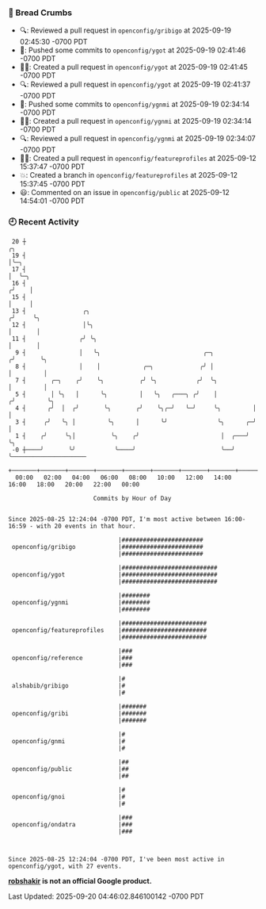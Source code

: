 ### 🍞 Bread Crumbs

 * 🔍: Reviewed a pull request in  `openconfig/gribigo` at 2025-09-19 02:45:30 -0700 PDT
 * 🚢: Pushed some commits to `openconfig/ygot` at 2025-09-19 02:41:46 -0700 PDT
 * ✍🏼: Created a pull request in `openconfig/ygot` at 2025-09-19 02:41:45 -0700 PDT
 * 🔍: Reviewed a pull request in  `openconfig/ygot` at 2025-09-19 02:41:37 -0700 PDT
 * 🚢: Pushed some commits to `openconfig/ygnmi` at 2025-09-19 02:34:14 -0700 PDT
 * ✍🏼: Created a pull request in `openconfig/ygnmi` at 2025-09-19 02:34:14 -0700 PDT
 * 🔍: Reviewed a pull request in  `openconfig/ygnmi` at 2025-09-19 02:34:07 -0700 PDT
 * ✍🏼: Created a pull request in `openconfig/featureprofiles` at 2025-09-12 15:37:47 -0700 PDT
 * 💥: Created a branch in `openconfig/featureprofiles` at 2025-09-12 15:37:45 -0700 PDT
 * 😃: Commented on an issue in `openconfig/public` at 2025-09-12 14:54:01 -0700 PDT

### 🕘 Recent Activity
```
 20 ┼                                                                    ╭╮
 19 ┤                                                                    │╰─╮
 17 ┤                                                                    │  ╰─╮
 16 ┤                                                                   ╭╯    │
 15 ┤                                                                   │     │
 13 ┤                ╭╮                                                ╭╯     ╰╮
 12 ┤                │╰╮                                               │       │
 11 ┤               ╭╯ ╰╮                                              │       │
  9 ┤               │   ╰╮                             ╭─╮            ╭╯       ╰╮
  8 ┤               │    │            ╭─╮             ╭╯ │            │         │
  7 ┤       ╭─╮    ╭╯    ╰╮          ╭╯ ╰╮           ╭╯  ╰╮           │         │
  5 ┤       │ ╰╮   │      ╰╮         │   ╰╮   ╭───╮ ╭╯    │          ╭╯         ╰╮
  4 ┤      ╭╯  │  ╭╯       ╰╮       ╭╯    ╰╮╭─╯   ╰─╯     ╰╮         │           │
  3 ┤     ╭╯   ╰╮ │         ╰╮      │      ╰╯              ╰╮      ╭─╯           │
  1 ┤    ╭╯     ╰╮│          ╰╮    ╭╯                       │  ╭───╯             ╰╮
 -0 ┼────╯       ╰╯           ╰────╯                        ╰──╯                  ╰─────────────────────
    +───────+───────+───────+───────+───────+───────+───────+───────+───────+───────+───────+───────+────
  00:00   02:00   04:00   06:00   08:00   10:00   12:00   14:00   16:00   18:00   20:00   22:00   00:00   

						Commits by Hour of Day


Since 2025-08-25 12:24:04 -0700 PDT, I'm most active between 16:00-16:59 - with 20 events in that hour.

```



```
                               |#######################
 openconfig/gribigo            |#######################
                               |#######################

                               |###########################
 openconfig/ygot               |###########################
                               |###########################

                               |########
 openconfig/ygnmi              |########
                               |########

                               |########################
 openconfig/featureprofiles    |########################
                               |########################

                               |###
 openconfig/reference          |###
                               |###

                               |#
 alshabib/gribigo              |#
                               |#

                               |#######
 openconfig/gribi              |#######
                               |#######

                               |#
 openconfig/gnmi               |#
                               |#

                               |##
 openconfig/public             |##
                               |##

                               |#
 openconfig/gnoi               |#
                               |#

                               |###
 openconfig/ondatra            |###
                               |###



Since 2025-08-25 12:24:04 -0700 PDT, I've been most active in openconfig/ygot, with 27 events.

```
**[robshakir](mailto:robjs@google.com) is not an official Google product.**  


Last Updated: 2025-09-20 04:46:02.846100142 -0700 PDT
